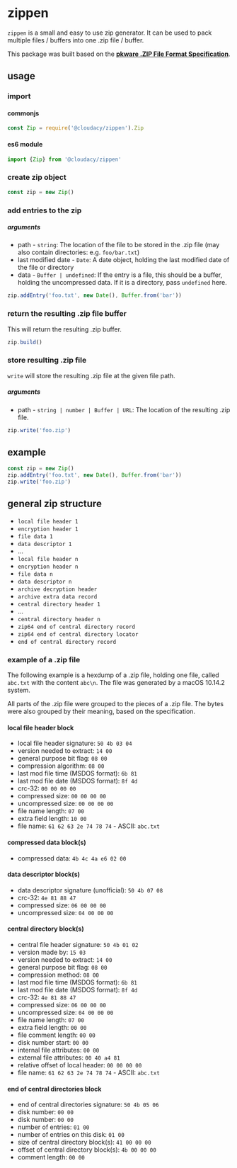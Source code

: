 # zippen

`zippen` is a small and easy to use zip generator. It can be used to pack multiple files / buffers into one .zip file / buffer.

This package was built based on the [**pkware .ZIP File Format Specification**](https://pkware.cachefly.net/webdocs/casestudies/APPNOTE.TXT).

## usage

### import

#### commonjs

```javascript
const Zip = require('@cloudacy/zippen').Zip
```

#### es6 module

```javascript
import {Zip} from '@cloudacy/zippen'
```

### create zip object

```javascript
const zip = new Zip()
```

### add entries to the zip

##### arguments

- path - `string`: The location of the file to be stored in the .zip file (may also contain directories: e.g. `foo/bar.txt`)
- last modified date - `Date`: A date object, holding the last modified date of the file or directory
- data - `Buffer | undefined`: If the entry is a file, this should be a buffer, holding the uncompressed data. If it is a directory, pass `undefined` here.

```javascript
zip.addEntry('foo.txt', new Date(), Buffer.from('bar'))
```

### return the resulting .zip file buffer

This will return the resulting .zip buffer.

```javascript
zip.build()
```

### store resulting .zip file

`write` will store the resulting .zip file at the given file path.

##### arguments

- path - `string | number | Buffer | URL`: The location of the resulting .zip file.

```javascript
zip.write('foo.zip')
```

## example

```javascript
const zip = new Zip()
zip.addEntry('foo.txt', new Date(), Buffer.from('bar'))
zip.write('foo.zip')
```

## general zip structure

- `local file header 1`
- `encryption header 1`
- `file data 1`
- `data descriptor 1`
- ...
- `local file header n`
- `encryption header n`
- `file data n`
- `data descriptor n`
- `archive decryption header`
- `archive extra data record`
- `central directory header 1`
- ...
- `central directory header n`
- `zip64 end of central directory record`
- `zip64 end of central directory locator`
- `end of central directory record`

### example of a .zip file

The following example is a hexdump of a .zip file, holding one file, called `abc.txt` with the content `abc\n`. The file was generated by a macOS 10.14.2 system.

All parts of the .zip file were grouped to the pieces of a .zip file. The bytes were also grouped by their meaning, based on the specification.

#### local file header block

- local file header signature: `50 4b 03 04`
- version needed to extract: `14 00`
- general purpose bit flag: `08 00`
- compression algorithm: `08 00`
- last mod file time (MSDOS format): `6b 81`
- last mod file date (MSDOS format): `8f 4d`
- crc-32: `00 00 00 00`
- compressed size: `00 00 00 00`
- uncompressed size: `00 00 00 00`
- file name length: `07 00`
- extra field length: `10 00`
- file name: `61 62 63 2e 74 78 74` - ASCII: `abc.txt`

#### compressed data block(s)

- compressed data: `4b 4c 4a e6 02 00`

#### data descriptor block(s)

- data descriptor signature (unofficial): `50 4b 07 08`
- crc-32: `4e 81 88 47`
- compressed size: `06 00 00 00`
- uncompressed size: `04 00 00 00`

#### central directory block(s)

- central file header signature: `50 4b 01 02`
- version made by: `15 03`
- version needed to extract: `14 00`
- general purpose bit flag: `08 00`
- compression method: `08 00`
- last mod file time (MSDOS format): `6b 81`
- last mod file date (MSDOS format): `8f 4d`
- crc-32: `4e 81 88 47`
- compressed size: `06 00 00 00`
- uncompressed size: `04 00 00 00`
- file name length: `07 00`
- extra field length: `00 00`
- file comment length: `00 00`
- disk number start: `00 00`
- internal file attributes: `00 00`
- external file attributes: `00 40 a4 81`
- relative offset of local header: `00 00 00 00`
- file name: `61 62 63 2e 74 78 74` - ASCII: `abc.txt`

#### end of central directories block

- end of central directories signature: `50 4b 05 06`
- disk number: `00 00`
- disk number: `00 00`
- number of entries: `01 00`
- number of entries on this disk: `01 00`
- size of central directory block(s): `41 00 00 00`
- offset of central directory block(s): `4b 00 00 00`
- comment length: `00 00`
